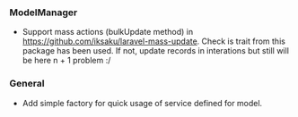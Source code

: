 ### ModelManager
- Support mass actions (bulkUpdate method) in https://github.com/iksaku/laravel-mass-update. Check is trait from this package has been used. If not, update records in interations but still will be here n + 1 problem  :/

### General
- Add simple factory for quick usage of service defined for model.
